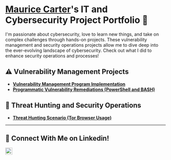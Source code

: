 # <a href="https://www.linkedin.com/in/mcarter02006/">Maurice Carter</a>'s IT and Cybersecurity Project Portfolio 🔐

I'm passionate about cybersecurity, love to learn new things, and take on complex challenges through hands-on projects. These vulnerability management and security operations projects allow me to dive deep into the ever-evolving landscape of cybersecurity. Check out what I did to enhance security operations and processes!


## ⚠️ Vulnerability Management Projects

- **[Vulnerability Management Program Implementation](https://github.com/mauricecarter1/vulnerability-management-program/tree/main)**
- **[Programmatic Vulnerability Remediations (PowerShell and BASH)](https://github.com/joshcybertest/programmatic-vulnerability-remediations)**

## 🚨 Threat Hunting and Security Operations

- **[Threat Hunting Scenario (Tor Browser Usage)](https://github.com/joshmadakor0/threat-hunting-scenario-tor)**

<hr/>

## 🤳 Connect With Me on Linkedin!


[<img align="left" alt="___________ | LinkedIn" width="22px" src="https://cdn.jsdelivr.net/npm/simple-icons@v3/icons/linkedin.svg" />][linkedin]


[linkedin]: https://linkedin.com/in/mcarter02006

<!--
<img width="35" alt="image" src="https://github.com/user-attachments/assets/2f41c7cd-5ea8-4475-b451-a37161b6c3fb"> 
<img width="35" alt="image" src="https://github.com/user-attachments/assets/77649969-9910-4994-8b96-74a116cfb2a8">
-->
